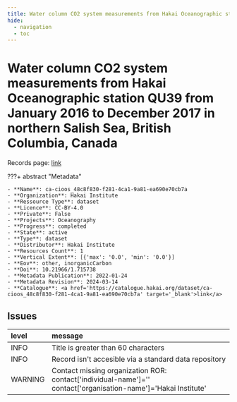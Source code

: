 ```yaml
---
title: Water column CO2 system measurements from Hakai Oceanographic station QU39 from January 2016 to December 2017 in northern Salish Sea, British Columbia, Canada
hide:
  - navigation
  - toc
---
```


# Water column CO2 system measurements from Hakai Oceanographic station QU39 from January 2016 to December 2017 in northern Salish Sea, British Columbia, Canada

Records page: <a href='https://catalogue.hakai.org/dataset/ca-cioos_48c8f830-f281-4ca1-9a81-ea690e70cb7a' target='_blank'>link</a>

???+ abstract "Metadata"

    - **Name**: ca-cioos_48c8f830-f281-4ca1-9a81-ea690e70cb7a 
    - **Organization**: Hakai Institute 
    - **Ressource Type**: dataset 
    - **Licence**: CC-BY-4.0 
    - **Private**: False 
    - **Projects**: Oceanography 
    - **Progress**: completed 
    - **State**: active 
    - **Type**: dataset 
    - **Distributor**: Hakai Institute 
    - **Resources Count**: 1 
    - **Vertical Extent**: [{'max': '0.0', 'min': '0.0'}] 
    - **Eov**: other, inorganicCarbon 
    - **Doi**: 10.21966/1.715738 
    - **Metadata Publication**: 2022-01-24 
    - **Metadata Revision**: 2024-03-14 
    - **Catalogue**: <a href='https://catalogue.hakai.org/dataset/ca-cioos_48c8f830-f281-4ca1-9a81-ea690e70cb7a' target='_blank'>link</a> 

<div id='map'></div>




## Issues
| level   | message                                                                                                         |
|:--------|:----------------------------------------------------------------------------------------------------------------|
| INFO    | Title is greater than 60 characters                                                                             |
| INFO    | Record isn't accesible via a standard data repository                                                           |
| WARNING | Contact missing organization ROR:  contact['individual-name']='' contact['organisation-name']='Hakai Institute' |


<script>
   document.addEventListener("DOMContentLoaded", function() {
    var map = L.map('map').setView([51.505, -125.09], 5);
    L.tileLayer('https://tile.openstreetmap.org/{z}/{x}/{y}.png', {
        maxZoom: 19,
        attribution: '&copy; <a href="http://www.openstreetmap.org/copyright">OpenStreetMap</a>'
    }).addTo(map);
    var geojsonFeature = {
        "type": "Feature",
        "properties": {
            "name" : "Water column CO2 system measurements from Hakai Oceanographic station QU39 from January 2016 to December 2017 in northern Salish Sea, British Columbia, Canada"
        },
        "geometry": {'type': 'Polygon', 'coordinates': [[[-125.27772275, 49.99240786], [-124.97941819, 49.99240786], [-124.97941819, 50.16368976], [-125.27772275, 50.16368976], [-125.27772275, 49.99240786]]]}
    }
    L.geoJSON(geojsonFeature).addTo(map);
   })
</script>